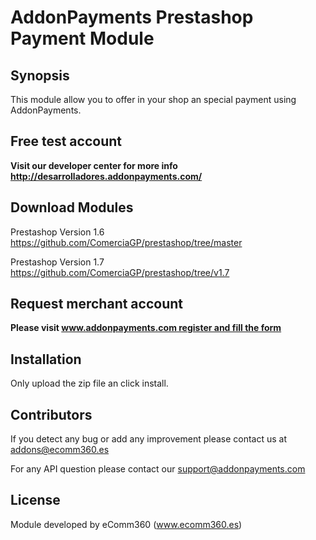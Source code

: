 # AddonPayments Prestashop Payment Module

## Synopsis
This module allow you to offer in your shop an special payment using AddonPayments.

## Free test account
**Visit our developer center for more info http://desarrolladores.addonpayments.com/**

## Download Modules

Prestashop Version 1.6 https://github.com/ComerciaGP/prestashop/tree/master

Prestashop Version 1.7 https://github.com/ComerciaGP/prestashop/tree/v1.7 

## Request merchant account

**Please visit [www.addonpayments.com register and fill the form](https://www.addonpayments.com/register?Payment%20Solution=Online)**

## Installation

Only upload the zip file an click install.

## Contributors

If you detect any bug or add any improvement please contact us at addons@ecomm360.es

For any API  question please contact our support@addonpayments.com

## License

Module developed by eComm360 (www.ecomm360.es)

